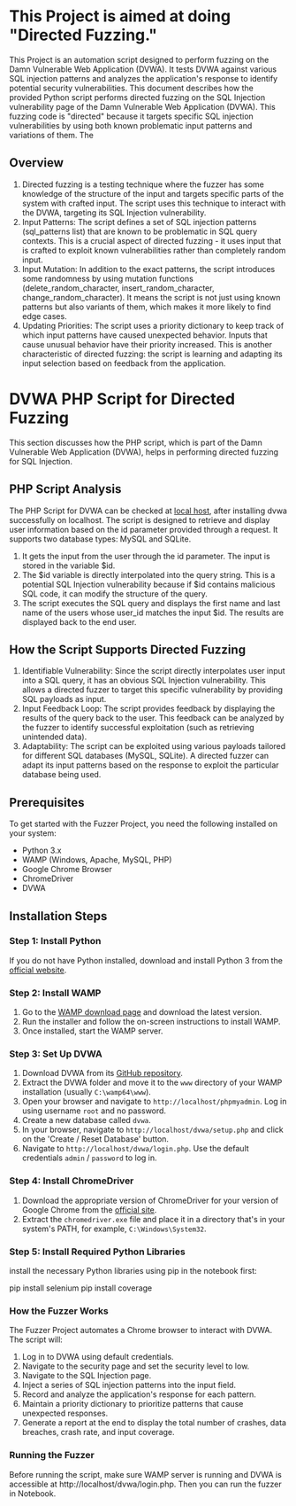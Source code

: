 # This Project is aimed at doing "Directed Fuzzing."
This Project is an automation script designed to perform fuzzing on the Damn Vulnerable Web Application (DVWA). 
It tests DVWA against various SQL injection patterns and analyzes the application's response to identify potential security vulnerabilities.
This document describes how the provided Python script performs directed fuzzing on the SQL Injection vulnerability page of the Damn Vulnerable Web Application (DVWA).
This fuzzing code is "directed" because it targets specific SQL injection vulnerabilities by using both known problematic input patterns and variations of them. 
The 

## Overview
1. Directed fuzzing is a testing technique where the fuzzer has some knowledge of the structure of the input and targets specific parts of the system with crafted input. The script uses this technique to interact with the DVWA, targeting its SQL Injection vulnerability.
2. Input Patterns: The script defines a set of SQL injection patterns (sql_patterns list) that are known to be problematic in SQL query contexts. This is a crucial aspect of directed fuzzing - it uses input that is crafted to exploit known vulnerabilities rather than completely random input.
3. Input Mutation: In addition to the exact patterns, the script introduces some randomness by using mutation functions (delete_random_character, insert_random_character, change_random_character). It means the script is not just using known patterns but also variants of them, which makes it more likely to find edge cases.
4. Updating Priorities: The script uses a priority dictionary to keep track of which input patterns have caused unexpected behavior. Inputs that cause unusual behavior have their priority increased. This is another characteristic of directed fuzzing: the script is learning and adapting its input selection based on feedback from the application.

# DVWA PHP Script for Directed Fuzzing
This section discusses how the PHP script, which is part of the Damn Vulnerable Web Application (DVWA), helps in performing directed fuzzing for SQL Injection.

## PHP Script Analysis
The PHP Script for DVWA can be checked at [local host](http://localhost/Dvwa/vulnerabilities/view_source.php?id=sqli&security=low), after installing dvwa successfully on localhost.
The script is designed to retrieve and display user information based on the id parameter provided through a request. It supports two database types: MySQL and SQLite.
1. It gets the input from the user through the id parameter. The input is stored in the variable $id.
2. The $id variable is directly interpolated into the query string. This is a potential SQL Injection vulnerability because if $id contains malicious SQL code, it can modify the structure of the query.
3. The script executes the SQL query and displays the first name and last name of the users whose user_id matches the input $id. The results are displayed back to the end user.

## How the Script Supports Directed Fuzzing
1. Identifiable Vulnerability: Since the script directly interpolates user input into a SQL query, it has an obvious SQL Injection vulnerability. This allows a directed fuzzer to target this specific vulnerability by providing SQL payloads as input.
2. Input Feedback Loop: The script provides feedback by displaying the results of the query back to the user. This feedback can be analyzed by the fuzzer to identify successful exploitation (such as retrieving unintended data).
3. Adaptability: The script can be exploited using various payloads tailored for different SQL databases (MySQL, SQLite). A directed fuzzer can adapt its input patterns based on the response to exploit the particular database being used.

## Prerequisites

To get started with the Fuzzer Project, you need the following installed on your system:

- Python 3.x
- WAMP (Windows, Apache, MySQL, PHP)
- Google Chrome Browser
- ChromeDriver
- DVWA

## Installation Steps

### Step 1: Install Python

If you do not have Python installed, download and install Python 3 from the [official website](https://www.python.org/downloads/).

### Step 2: Install WAMP

1. Go to the [WAMP download page](https://www.wampserver.com/en/) and download the latest version.
2. Run the installer and follow the on-screen instructions to install WAMP.
3. Once installed, start the WAMP server.

### Step 3: Set Up DVWA

1. Download DVWA from its [GitHub repository](https://github.com/digininja/DVWA).
2. Extract the DVWA folder and move it to the `www` directory of your WAMP installation (usually `C:\wamp64\www`).
3. Open your browser and navigate to `http://localhost/phpmyadmin`. Log in using username `root` and no password.
4. Create a new database called `dvwa`.
5. In your browser, navigate to `http://localhost/dvwa/setup.php` and click on the 'Create / Reset Database' button.
6. Navigate to `http://localhost/dvwa/login.php`. Use the default credentials `admin` / `password` to log in.

### Step 4: Install ChromeDriver

1. Download the appropriate version of ChromeDriver for your version of Google Chrome from the [official site](https://sites.google.com/a/chromium.org/chromedriver/downloads).
2. Extract the `chromedriver.exe` file and place it in a directory that's in your system's PATH, for example, `C:\Windows\System32`.

### Step 5: Install Required Python Libraries

install the necessary Python libraries using pip in the notebook first:

pip install selenium
pip install coverage

### How the Fuzzer Works
The Fuzzer Project automates a Chrome browser to interact with DVWA. The script will:
1. Log in to DVWA using default credentials.
2. Navigate to the security page and set the security level to low.
3. Navigate to the SQL Injection page.
4. Inject a series of SQL injection patterns into the input field.
5. Record and analyze the application's response for each pattern.
6. Maintain a priority dictionary to prioritize patterns that cause unexpected responses.
7. Generate a report at the end to display the total number of crashes, data breaches, crash rate, and input coverage.

### Running the Fuzzer
Before running the script, make sure WAMP server is running and DVWA is accessible at http://localhost/dvwa/login.php.
Then you can run the fuzzer in Notebook.
